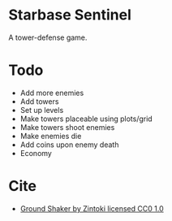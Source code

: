 # Starbase Sentinel
A tower-defense game.

# Todo
- Add more enemies
- Add towers
- Set up levels
- Make towers placeable using plots/grid
- Make towers shoot enemies
- Make enemies die
- Add coins upon enemy death
- Economy

# Cite
- [Ground Shaker by Zintoki licensed CC0 1.0](https://zintoki.itch.io/ground-shaker)
